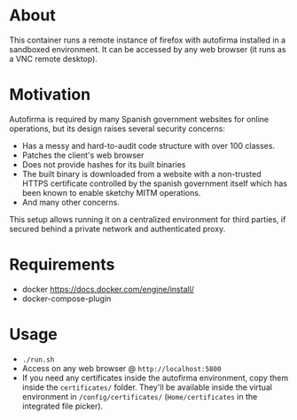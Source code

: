 # About
This container runs a remote instance of firefox with autofirma installed in a sandboxed environment. It can be accessed by any web browser (it runs as a VNC remote desktop).

# Motivation
Autofirma is required by many Spanish government websites for online operations, but its design raises several security concerns:
+ Has a messy and hard-to-audit code structure with over 100 classes.
+ Patches the client's web browser
+ Does not provide hashes for its built binaries
+ The built binary is downloaded from a website with a non-trusted HTTPS certificate controlled by the spanish government itself which has been known to enable sketchy MITM operations.
+ And many other concerns.

This setup allows running it on a centralized environment for third parties, if secured behind a private network and authenticated proxy.

# Requirements
+ docker https://docs.docker.com/engine/install/
+ docker-compose-plugin

# Usage
+ `./run.sh`
+ Access on any web browser @ `http://localhost:5800`
+ If you need any certificates inside the autofirma environment, copy them inside the `certificates/` folder. They'll be available inside the virtual environment in `/config/certificates/` (`Home/certificates` in the integrated file picker).